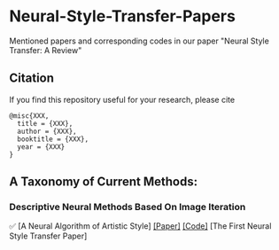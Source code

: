 # Neural-Style-Transfer-Papers
Mentioned papers and corresponding codes in our paper "Neural Style Transfer: A Review"

## Citation
If you find this repository useful for your research, please cite

```
@misc{XXX,
  title = {XXX},
  author = {XXX},
  booktitle = {XXX},
  year = {XXX}
}
```


## A Taxonomy of Current Methods:

### Descriptive Neural Methods Based On Image Iteration

:white_check_mark: [A Neural Algorithm of Artistic Style] [[Paper]](https://arxiv.org/abs/1406.2661)
[[Code]](https://github.com/goodfeli/adversarial) [The First Neural Style Transfer Paper] 
